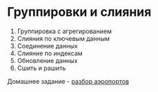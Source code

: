 # Группировки и слияния

1. Группировка с агрегированием
2. Слияния по ключевым данным
3. Соединение данных
4. Слияние по индексам
5. Обновление данных
6. Сшить и рашить


Домашнее задание - [разбор аэропортов](https://classroom.github.com/a/DzzSnsDh)

